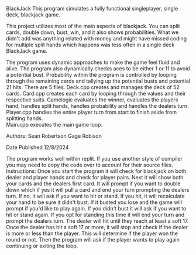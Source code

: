BlackJack
This program simulates a fully functional singleplayer, single deck, blackjack game.

This project utilizes most of the main aspects of blackjack. You can split cards, double down, bust, win, and it also shows probabilities.
What we didn't add was anything related with money and might have missed coding for multiple split hands which happens was less often in a single deck BlackJack game. 

The program uses dynamic approaches to make the game feel fluid and alive. The program also dynamically checks aces to be either 1 or 11 to avoid a potential bust.
Probability within the program is controlled by looping through the remaining cards and tallying up the potential busts and potential 21 hits. 
There are 5 files. Deck.cpp creates and manages the deck of 52 cards. Card.cpp creates each card by looping through the values and their respective suits.
Gamelogic evaluates the winner, evaluates the players hand, handles split hands, handles probability and handles the dealers turn.
Player.cpp handles the entire player turn from start to finish aside from splitting hands.  
Main.cpp executes the main game loop.

Authors:
Sean Robertson
Gage Robison

Date Published
12/8/2024

The program works well within replit. If you use another style of compiler you may need to copy the code over to account for their source files.
Instructions:
Once you start the program it will check for blackjack on both dealer and player hands and check for player pairs.
Next it will show both your cards and the dealers first card.
It will prompt if you want to double down which if yes it will pull a card and end your turn prompting the dealers turn.
If no, it will ask if you want to hit or stand.
If you hit, it will recalculate your hand to be sure it didn't bust. 
If it busted you lose and the game will prompt if you'd like to play again.
If you didn't bust it will ask if you want to hit or stand again. 
If you opt for standing this time it will end your turn and prompt the dealers turn.
The dealer will hit until they reach at least a soft 17.
Once the dealer has hit a soft 17 or more, it will stop and check if the dealer is more or less than the player.
This will determine if the player won the round or not. 
Then the program will ask if the player wants to play again continuing or exiting the loop.

